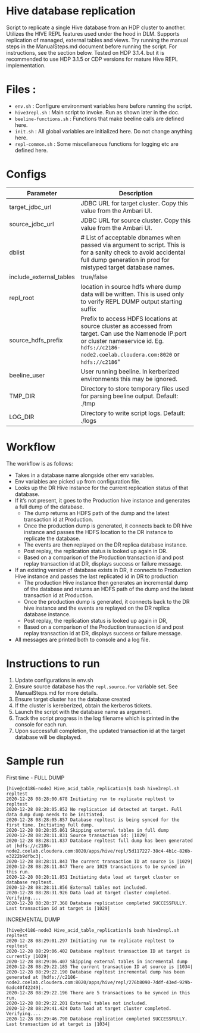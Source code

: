 # Hive database replication

Script to replicate a single Hive database from an HDP cluster to another. 
Utilizes the HIVE REPL features used under the hood in DLM. Supports replication of managed, external tables and views.
Try running the manual steps in the ManualSteps.md document before running the script. For instructions, see the section below.
Tested on HDP 3.1.4. but it is recommended to use HDP 3.1.5 or CDP versions for mature Hive REPL implementation.

# Files :
* `env.sh` : Configure environment variables here before running the script.
* `hive3repl.sh` : Main script to invoke. Run as shown later in the doc.
* `beeline-functions.sh` : Functions that make beeline calls are defined here.
* `init.sh` : All global variables are initialized here. Do not change anything here.
* `repl-common.sh` : Some miscellaneous functions for logging etc are defined here.

# Configs
| Parameter | Description |
| ----------- | ----------- |
| target_jdbc_url      | JDBC URL for target cluster. Copy this value from the Ambari UI.       |
| source_jdbc_url   |  JDBC URL for source cluster. Copy this value from the Ambari UI.        |
| dblist      | # List of acceptable dbnames when passed via argument to script. This is for a sanity check to avoid accidental full dump generation in prod for mistyped target database names.       |
|include_external_tables|true/false|
|repl_root|location in source hdfs where dump data will be written. This is used only to verify REPL DUMP output starting suffix |
|source_hdfs_prefix|Prefix to access HDFS locations at source cluster as accessed from target. Can use the Namenode IP:port or cluster nameservice id. Eg. `hdfs://c2186-node2.coelab.cloudera.com:8020` or `hdfs://c2186`"|
|beeline_user|User running beeline. In kerberized environments this may be ignored.|
|TMP_DIR| Directory to store temporary files used for parsing beeline output. Default: ./tmp|
|LOG_DIR| Directory to write script logs.  Default: ./logs|

# Workflow
The workflow is as follows:

* Takes in a database name alongside other env variables. 
* Env variables are picked up from configuration file. 
* Looks up the DR Hive instance for the current replication status of that database.
* If it’s not present, it goes to the Production hive instance and generates a full dump of the database. 
    * The dump returns an HDFS path of the dump and the latest transaction id at Production.
    * Once the production dump is generated, it connects back to DR hive instance and passes the HDFS location to the DR instance to replicate the database.
    * The events are then replayed on the DR replica database instance.
    * Post replay, the replication status is looked up again in DR.
    * Based on a comparison of the Production transaction id and post replay transaction id at DR, displays success or failure message.
* If an existing version of database exists in DR, it connects to Production Hive instance and passes the last replicated id in DR to production 
    * The production Hive instance then generates an incremental dump of the database and returns an HDFS path of the dump and the latest transaction id at Production.
    * Once the production dump is generated, it connects back to the DR hive instance and the events are replayed on the DR replica database instance.
    * Post replay, the replication status is looked up again in DR, 
    * Based on a comparison of the Production transaction id and post replay transaction id at DR, displays success or failure message.
* All messages are printed both to console and a log file.

# Instructions to run 

1. Update configurations in env.sh
2. Ensure source database has the `repl.source.for` variable set. See ManualSteps.md for more details.
3. Ensure target cluster has the database created
4. If the cluster is kereberized, obtain the kerberos tickets.
5. Launch the script with the database name as argument. 
6. Track the script progress in the log filename which is printed in the console for each run.
7. Upon successfull completion, the updated transaction id at the target database will be displayed.

# Sample run 

First time - 
FULL DUMP 
```
[hive@c4186-node3 Hive_acid_table_replication]$ bash hive3repl.sh repltest 
2020-12-28 08:28:00.678 Initiating run to replicate repltest to repltest
2020-12-28 08:28:05.852 No replication id detected at target. Full data dump dump needs to be initiated.
2020-12-28 08:28:05.857 Database repltest is being synced for the first time. Initiating full dump.
2020-12-28 08:28:05.861 Skipping external tables in full dump
2020-12-28 08:28:11.831 Source transaction id: |1029|
2020-12-28 08:28:11.837 Database repltest full dump has been generated at |hdfs://c2186-node2.coelab.cloudera.com:8020/apps/hive/repl/5d117227-38c4-4b1c-826b-e3222b9dfbc3|.
2020-12-28 08:28:11.843 The current transaction ID at source is |1029|
2020-12-28 08:28:11.847 There are 1029 transactions to be synced in this run.
2020-12-28 08:28:11.851 Initiating data load at target cluster on database repltest.
2020-12-28 08:28:11.856 External tables not included.
2020-12-28 08:28:31.926 Data load at target cluster completed. Verifying....
2020-12-28 08:28:37.368 Database replication completed SUCCESSFULLY. Last transaction id at target is |1029|
```
INCREMENTAL DUMP 
```
[hive@c4186-node3 Hive_acid_table_replication]$ bash hive3repl.sh repltest 
2020-12-28 08:29:01.297 Initiating run to replicate repltest to repltest
2020-12-28 08:29:06.402 Database repltest transaction ID at target is currently |1029|
2020-12-28 08:29:06.407 Skipping external tables in incremental dump
2020-12-28 08:29:22.185 The current transaction ID at source is |1034|
2020-12-28 08:29:22.190 Database repltest incremental dump has been generated at |hdfs://c2186-node2.coelab.cloudera.com:8020/apps/hive/repl/276b8090-7ddf-43ed-929b-6adc40f42249|.
2020-12-28 08:29:22.196 There are 5 transactions to be synced in this run.
2020-12-28 08:29:22.201 External tables not included.
2020-12-28 08:29:41.424 Data load at target cluster completed. Verifying....
2020-12-28 08:29:46.790 Database replication completed SUCCESSFULLY. Last transaction id at target is |1034|
```
